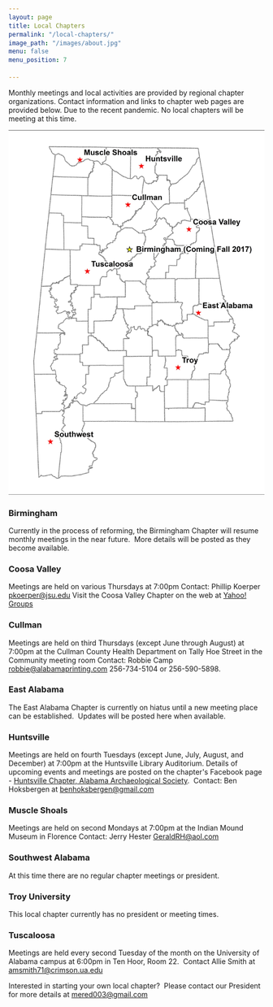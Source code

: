 ```yaml
---
layout: page
title: Local Chapters
permalink: "/local-chapters/"
image_path: "/images/about.jpg"
menu: false
menu_position: 7

---
```

Monthly meetings and local activities are provided by regional chapter organizations. Contact information and links to chapter web pages are provided below. Due to the recent pandemic. No local chapters will be meeting at this time.

![](/uploads/versions/revised-local-chapters---x68-0-3863-5500-2625-3737x---.jpg)

### Birmingham

Currently in the process of reforming, the Birmingham Chapter will resume monthly meetings in the near future.  More details will be posted as they become available.

### Coosa Valley

Meetings are held on various Thursdays at 7:00pm Contact: Phillip Koerper [pkoerper@jsu.edu](mailto:pkoerper@jsu.edu) Visit the Coosa Valley Chapter on the web at [Yahoo! Groups](http://tech.groups.yahoo.com/group/JSU_Archaeology_Club/)

### Cullman

Meetings are held on third Thursdays (except June through August) at 7:00pm at the Cullman County Health Department on Tally Hoe Street in the Community meeting room Contact: Robbie Camp [robbie@alabamaprinting.com](mailto:robbie@alabamaprinting.com) 256-734-5104 or 256-590-5898.

### East Alabama

The East Alabama Chapter is currently on hiatus until a new meeting place can be established.  Updates will be posted here when available.

### Huntsville

Meetings are held on fourth Tuesdays (except June, July, August, and December) at 7:00pm at the Huntsville Library Auditorium. Details of upcoming events and meetings are posted on the chapter's Facebook page - [Huntsville Chapter, Alabama Archaeological Society](https://www.facebook.com/groups/455589204506534/?hc_ref=SEARCH).  Contact: Ben Hoksbergen at benhoksbergen@gmail.com

### Muscle Shoals

Meetings are held on second Mondays at 7:00pm at the Indian Mound Museum in Florence Contact: Jerry Hester [GeraldRH@aol.com](mailto:GeraldRH@aol.com)

### Southwest Alabama

At this time there are no regular chapter meetings or president. 

### Troy University

This local chapter currently has no president or meeting times. 

### Tuscaloosa

Meetings are held every second Tuesday of the month on the University of Alabama campus at 6:00pm in Ten Hoor, Room 22.  Contact Allie Smith at amsmith71@crimson.ua.edu

Interested in starting your own local chapter?  Please contact our President for more details at mered003@gmail.com
